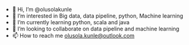 - 👋 Hi, I’m @olusolakunle
- 👀 I’m interested in Big data, data pipeline, python, Machine learning
- 🌱 I’m currently learning python, scala and java
- 💞️ I’m looking to collaborate on data pipeline and machine learning
- 📫 How to reach me olusola.kunle@outlook.com

<!---
olusolakunle/olusolakunle is a ✨ special ✨ repository because its `README.md` (this file) appears on your GitHub profile.
You can click the Preview link to take a look at your changes.
--->
